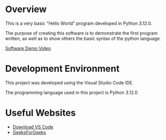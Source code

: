 # Overview

This is a very basic "Hello World" program developed in Python 3.12.0.

The purpose of creating this software is to demonstrate the first program written, as well as to
show others the basic syntax of the python language.

[Software Demo Video](https://youtu.be/TnAmvM_mQu8)

# Development Environment

This project was developed using the Visual Studio Code IDE.

The programming language used in this project is Python 3.12.0

# Useful Websites

- [Download VS Code](https://code.visualstudio.com/)
- [GeeksForGeeks](https://www.geeksforgeeks.org/python-programming-language-tutorial/?ref=outindfooter#)
